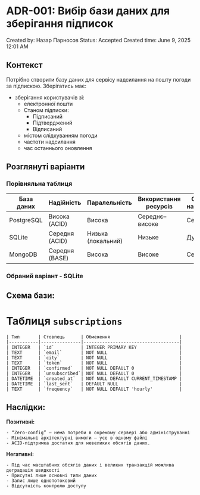 # ADR-001: Вибір бази даних для зберігання підписок

Created by: Назар Парносов
Status: Accepted
Created time: June 9, 2025 12:01 AM

## Контекст

Потрібно створити базу даних для сервісу надсилання на пошту погоди за підпискою. Зберігатись має:

- зберігання користувачів зі:
    - електронної пошти
    - Станом підписки:
        - Підписаний
        - Підтверджений
        - Відписаний
    - містом слідкуванням погоди
    - частоти надсилання
    - час останнього оновлення

## Розглянуті варіанти
### Порівняльна таблиця

| База даних | Надійність     | Паралельність      | Використання ресурсів | Складність налаштування | Розширюваність        |
| ---------- | -------------- | ------------------ | --------------------- | ----------------------- | --------------------- |
| PostgreSQL | Висока (ACID)  | Висока             | Середнє–високе        | Середня                 | Висока (реплікація)   |
| SQLite     | Середня (ACID) | Низька (локальний) | Низьке                | Дуже низька             | Низька (файлова БД)   |
| MongoDB    | Середня (BASE) | Висока             | Високе                | Середня                 | Дуже висока (шардінг) |


### Обраний варіант - **SQLite**

## Схема бази:

# Таблиця `subscriptions`

    | Тип       | Стовпець      | Обмеження                          |
    |-----------|---------------|------------------------------------|
    | INTEGER   | `id`          | INTEGER PRIMARY KEY                |
    | TEXT      | `email`       | NOT NULL                           |
    | TEXT      | `city`        | NOT NULL                           |
    | TEXT      | `token`       | NOT NULL                           |
    | INTEGER   | `confirmed`   | NOT NULL DEFAULT 0                 |
    | INTEGER   | `unsubscribed`| NOT NULL DEFAULT 0                 |
    | DATETIME  | `created_at`  | NOT NULL DEFAULT CURRENT_TIMESTAMP |
    | DATETIME  | `last_sent`   | DEFAULT NULL                       |
    | TEXT      | `frequency`   | NOT NULL DEFAULT 'hourly'          |

## Наслідки:

**Позитивні:**

    - “Zero-config” — нема потреби в окремому сервері або адмініструванні
    - Мінімальні архітектурні вимоги — усе в одному файлі
    - ACID‑підтримка достатня для невеликих обсягів даних.

**Негативні:**

    - Під час масштабних обсягів даних і великих транзакцій можлива деградація швидкості
    - Присутні лише основні типи даних
    - Запис лише однопотоковий
    - Відсутність контролю доступу



